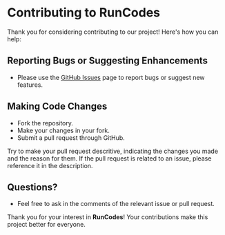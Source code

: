 # Contributing to **RunCodes**

Thank you for considering contributing to our project! Here's how you can help:

## Reporting Bugs or Suggesting Enhancements

- Please use the [GitHub Issues](https://github.com/reisaraujo-miguel/runcodes-react/issues) page to report bugs or suggest new features.

## Making Code Changes

- Fork the repository.
- Make your changes in your fork.
- Submit a pull request through GitHub.

Try to make your pull request descritive, indicating the changes you made and the reason for them. If the pull request is
related to an issue, please reference it in the description.

## Questions?

- Feel free to ask in the comments of the relevant issue or pull request.

Thank you for your interest in **RunCodes**! Your contributions make this project better for everyone.
